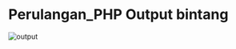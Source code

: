 # Perulangan_PHP Output bintang
![output](https://github.com/Khafid224/Perulangan_PHP/assets/145306005/14289fce-f3f9-42dc-868d-4598485cdc40)
